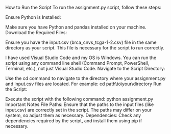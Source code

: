How to Run the Script
To run the assignment.py script, follow these steps:

Ensure Python is Installed:

Make sure you have Python and pandas installed on your machine.
Download the Required Files:

Ensure you have the input.csv (brca_cnvs_tcga-1-2.csv) file in the same directory as your script. This file is necessary for the script to run correctly.

I have used Visual Studio Code and my OS is Windows. You can run the script using any command line shell (Command Prompt, PowerShell, Terminal, etc.), not just Visual Studio Code.
Navigate to the Script Directory:

Use the cd command to navigate to the directory where your assignment.py and input.csv files are located. For example:
cd path\to\your\directory
Run the Script:

Execute the script with the following command:
python assignment.py
Important Notes
File Paths: Ensure that the paths to the input files (like input.csv) are correctly set in the script. The paths may differ on your system, so adjust them as necessary.
Dependencies: Check any dependencies required by the script, and install them using pip if necessary.

